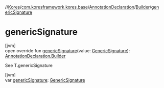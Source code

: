 //[Kores](../../../../index.md)/[com.koresframework.kores.base](../../index.md)/[AnnotationDeclaration](../index.md)/[Builder](index.md)/[genericSignature](generic-signature.md)

# genericSignature

[jvm]\
open override fun [genericSignature](generic-signature.md)(value: [GenericSignature](../../../com.koresframework.kores.generic/-generic-signature/index.md)): [AnnotationDeclaration.Builder](index.md)

See T.genericSignature

[jvm]\
var [genericSignature](generic-signature.md): [GenericSignature](../../../com.koresframework.kores.generic/-generic-signature/index.md)
